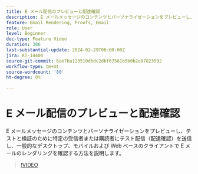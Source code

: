 ```yaml
---
title: E メール配信のプレビューと配達確認
description: E メールメッセージのコンテンツとパーソナライゼーションをプレビューし、テストと検証のために特定の受信者または購読者にテスト配信（配達確認）を送信し、一般的なデスクトップ、モバイルおよび Web ベースのクライアントで E メールのレンダリングを確認する方法を説明します。
feature: Email Rendering, Proofs, Email
role: User
level: Beginner
doc-type: Feature Video
duration: 386
last-substantial-update: 2024-02-29T00:00:00Z
jira: KT-14404
source-git-commit: 6ae7ba123510d6dc2dbf67561b5b0b2e87823592
workflow-type: tm+mt
source-wordcount: '80'
ht-degree: 0%

---
```



# E メール配信のプレビューと配達確認

E メールメッセージのコンテンツとパーソナライゼーションをプレビューし、テストと検証のために特定の受信者または購読者にテスト配信（配達確認）を送信し、一般的なデスクトップ、モバイルおよび Web ベースのクライアントで E メールのレンダリングを確認する方法を説明します。

>[!VIDEO](https://video.tv.adobe.com/v/3425862/?learn=on)
